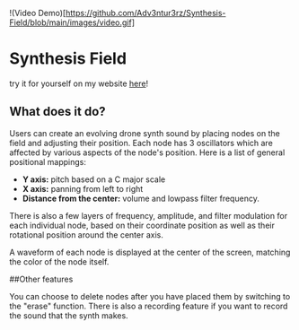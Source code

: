 !(Video Demo)[https://github.com/Adv3ntur3rz/Synthesis-Field/blob/main/images/video.gif]
# Synthesis Field
try it for yourself on my website [here](https://randielzoquier.com/web_projects/synthfield/)!

## What does it do?

Users can create an evolving drone synth sound by placing nodes on the field and adjusting their position. Each node has 3 oscillators which are affected by various aspects of the node's position. Here is a list of general positional mappings:

* __Y axis:__ pitch based on a C major scale
* __X axis:__ panning from left to right
* __Distance from the center:__ volume and lowpass filter frequency.

There is also a few layers of frequency, amplitude, and filter modulation for each individual node, based on their coordinate position as well as their rotational position around the center axis.

A waveform of each node is displayed at the center of the screen, matching the color of the node itself.

##Other features

  You can choose to delete nodes after you have placed them by switching to the "erase" function. There is also a recording feature if you want to record the sound that the synth makes.
